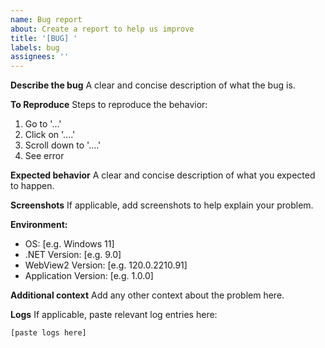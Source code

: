 ```yaml
---
name: Bug report
about: Create a report to help us improve
title: '[BUG] '
labels: bug
assignees: ''
---
```


**Describe the bug**
A clear and concise description of what the bug is.

**To Reproduce**
Steps to reproduce the behavior:
1. Go to '...'
2. Click on '....'
3. Scroll down to '....'
4. See error

**Expected behavior**
A clear and concise description of what you expected to happen.

**Screenshots**
If applicable, add screenshots to help explain your problem.

**Environment:**
 - OS: [e.g. Windows 11]
 - .NET Version: [e.g. 9.0]
 - WebView2 Version: [e.g. 120.0.2210.91]
 - Application Version: [e.g. 1.0.0]

**Additional context**
Add any other context about the problem here.

**Logs**
If applicable, paste relevant log entries here:
```
[paste logs here]
```
